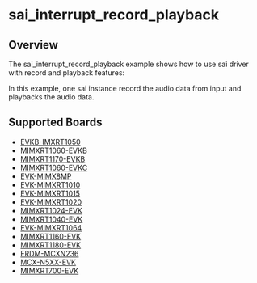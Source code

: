 # sai_interrupt_record_playback

## Overview
The sai_interrupt_record_playback example shows how to use sai driver with record and playback features:

In this example, one sai instance record the audio data from input and playbacks the audio data.

## Supported Boards
- [EVKB-IMXRT1050](../../../_boards/evkbimxrt1050/driver_examples/sai/interrupt_record_playback/example_board_readme.md)
- [MIMXRT1060-EVKB](../../../_boards/evkbmimxrt1060/driver_examples/sai/interrupt_record_playback/example_board_readme.md)
- [MIMXRT1170-EVKB](../../../_boards/evkbmimxrt1170/driver_examples/sai/interrupt_record_playback/example_board_readme.md)
- [MIMXRT1060-EVKC](../../../_boards/evkcmimxrt1060/driver_examples/sai/interrupt_record_playback/example_board_readme.md)
- [EVK-MIMX8MP](../../../_boards/evkmimx8mp/driver_examples/sai/interrupt_record_playback/example_board_readme.md)
- [EVK-MIMXRT1010](../../../_boards/evkmimxrt1010/driver_examples/sai/interrupt_record_playback/example_board_readme.md)
- [EVK-MIMXRT1015](../../../_boards/evkmimxrt1015/driver_examples/sai/interrupt_record_playback/example_board_readme.md)
- [EVK-MIMXRT1020](../../../_boards/evkmimxrt1020/driver_examples/sai/interrupt_record_playback/example_board_readme.md)
- [MIMXRT1024-EVK](../../../_boards/evkmimxrt1024/driver_examples/sai/interrupt_record_playback/example_board_readme.md)
- [MIMXRT1040-EVK](../../../_boards/evkmimxrt1040/driver_examples/sai/interrupt_record_playback/example_board_readme.md)
- [EVK-MIMXRT1064](../../../_boards/evkmimxrt1064/driver_examples/sai/interrupt_record_playback/example_board_readme.md)
- [MIMXRT1160-EVK](../../../_boards/evkmimxrt1160/driver_examples/sai/interrupt_record_playback/example_board_readme.md)
- [MIMXRT1180-EVK](../../../_boards/evkmimxrt1180/driver_examples/sai/interrupt_record_playback/example_board_readme.md)
- [FRDM-MCXN236](../../../_boards/frdmmcxn236/driver_examples/sai/interrupt_record_playback/example_board_readme.md)
- [MCX-N5XX-EVK](../../../_boards/mcxn5xxevk/driver_examples/sai/interrupt_record_playback/example_board_readme.md)
- [MIMXRT700-EVK](../../../_boards/mimxrt700evk/driver_examples/sai/interrupt_record_playback/example_board_readme.md)
